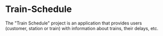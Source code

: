 # Train-Schedule
The "Train Schedule" project is an application that provides users (customer, station or train) with information about trains, their delays, etc.

